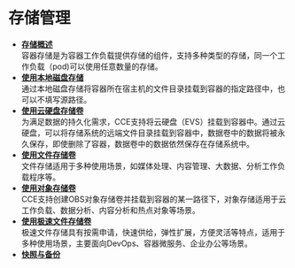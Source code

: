 # 存储管理<a name="cce_01_0041"></a>

-   **[存储概述](存储概述.md)**  
容器存储是为容器工作负载提供存储的组件，支持多种类型的存储，同一个工作负载（pod\)可以使用任意数量的存储。
-   **[使用本地磁盘存储](使用本地磁盘存储.md)**  
通过本地磁盘存储将容器所在宿主机的文件目录挂载到容器的指定路径中，也可以不填写源路径。
-   **[使用云硬盘存储卷](使用云硬盘存储卷.md)**  
为满足数据的持久化需求，CCE支持将云硬盘（EVS）挂载到容器中。通过云硬盘，可以将存储系统的远端文件目录挂载到容器中，数据卷中的数据将被永久保存，即使删除了容器，数据卷中的数据依然保存在存储系统中。
-   **[使用文件存储卷](使用文件存储卷.md)**  
文件存储适用于多种使用场景，如媒体处理、内容管理、大数据、分析工作负载程序等。
-   **[使用对象存储卷](使用对象存储卷.md)**  
CCE支持创建OBS对象存储卷并挂载到容器的某一路径下，对象存储适用于云工作负载、数据分析、内容分析和热点对象等场景。
-   **[使用极速文件存储卷](使用极速文件存储卷.md)**  
极速文件存储具有按需申请，快速供给，弹性扩展，方便灵活等特点，适用于多种使用场景，主要面向DevOps、容器微服务、企业办公等场景。
-   **[快照与备份](快照与备份.md)**  


